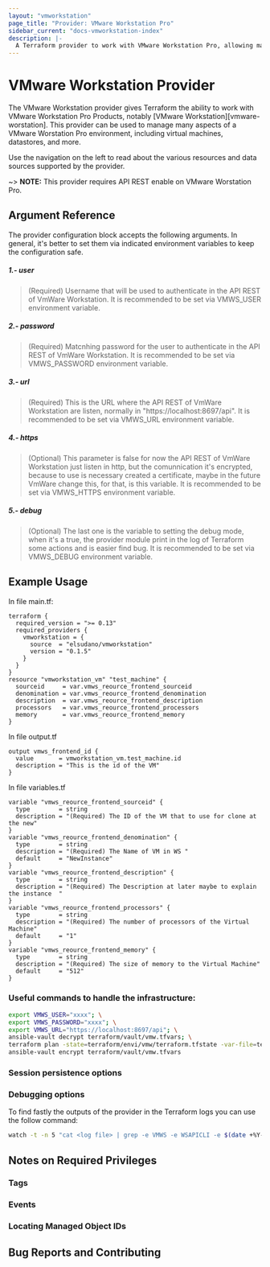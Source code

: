 ```yaml
---
layout: "vmworkstation"
page_title: "Provider: VMware Workstation Pro"
sidebar_current: "docs-vmworkstation-index"
description: |-
  A Terraform provider to work with VMware Workstation Pro, allowing management of virtual machines and other VMware resources. Supports management through VMware Workstation Pro.
---
```


# VMware Workstation Provider

The VMware Workstation provider gives Terraform the ability to work with VMware Workstation Pro
Products, notably [VMware Workstation][vmware-worstation].
This provider can be used to manage many aspects of a VMware Worstation Pro
environment, including virtual machines, datastores, and more.

[vmware-workstation]: https://www.vmware.com/products/workstation-pro.html

Use the navigation on the left to read about the various resources and data
sources supported by the provider.

~> **NOTE:** This provider requires API REST enable on VMware Worstation Pro.

  [VmWare Workstation API Rest]: https://github.com/elsudano/vmware-workstation-api-client

## Argument Reference

The provider configuration block accepts the following arguments. In general, it's better to set them via indicated environment variables to keep the configuration safe.

##### 1.- *user*
> (Required) Username that will be used to authenticate in the API REST of VmWare Workstation. It is recommended to be set via VMWS_USER environment variable.

##### 2.- *password*
> (Required) Matcnhing password for the user to authenticate in the API REST of VmWare Workstation. It is recommended to be set via VMWS_PASSWORD environment variable.

##### 3.- *url*
> (Required) This is the URL where the API REST of VmWare Workstation are listen, normally in "https://localhost:8697/api". It is recommended to be set via VMWS_URL environment variable.

##### 4.- *https*
> (Optional) This parameter is false for now the API REST of VmWare Workstation just listen in http, but the comunnication it's encrypted, because to use is necessary created a certificate, maybe in the future VmWare change this, for that, is this variable. It is recommended to be set via VMWS_HTTPS environment variable.

##### 5.- *debug*
> (Optional) The last one is the variable to setting the debug mode, when it's a true, the provider module print in the log of Terraform some actions and is easier find bug. It is recommended to be set via VMWS_DEBUG environment variable.

## Example Usage

In file main.tf:

```HLC
terraform {
  required_version = ">= 0.13"
  required_providers {
    vmworkstation = {
      source  = "elsudano/vmworkstation"
      version = "0.1.5"
    }
  }
}
resource "vmworkstation_vm" "test_machine" {
  sourceid     = var.vmws_reource_frontend_sourceid
  denomination = var.vmws_reource_frontend_denomination
  description  = var.vmws_reource_frontend_description
  processors   = var.vmws_reource_frontend_processors
  memory       = var.vmws_reource_frontend_memory
}
```

In file output.tf

```HLC
output vmws_frontend_id {
  value       = vmworkstation_vm.test_machine.id
  description = "This is the id of the VM"
}
```

In file variables.tf

```HLC
variable "vmws_reource_frontend_sourceid" {
  type        = string
  description = "(Required) The ID of the VM that to use for clone at the new"
}
variable "vmws_reource_frontend_denomination" {
  type        = string
  description = "(Required) The Name of VM in WS "
  default     = "NewInstance"
}
variable "vmws_reource_frontend_description" {
  type        = string
  description = "(Required) The Description at later maybe to explain the instance  "
}
variable "vmws_reource_frontend_processors" {
  type        = string
  description = "(Required) The number of processors of the Virtual Machine"
  default     = "1"
}
variable "vmws_reource_frontend_memory" {
  type        = string
  description = "(Required) The size of memory to the Virtual Machine"
  default     = "512"
}
```
### Useful commands to handle the infrastructure:

```bash
export VMWS_USER="xxxx"; \
export VMWS_PASSWORD="xxxx"; \
export VMWS_URL="https://localhost:8697/api"; \
ansible-vault decrypt terraform/vault/vmw.tfvars; \
terraform plan -state=terraform/envi/vmw/terraform.tfstate -var-file=terraform/vault/vmw.tfvars terraform/envi/vmw/; \
ansible-vault encrypt terraform/vault/vmw.tfvars
```
### Session persistence options

### Debugging options

To find fastly the outputs of the provider in the Terraform logs you can use the follow command:

```bash
watch -t -n 5 "cat <log file> | grep -e VMWS -e WSAPICLI -e $(date +%Y-%m-%d) | tail -15"
```

## Notes on Required Privileges

### Tags

### Events

### Locating Managed Object IDs

## Bug Reports and Contributing